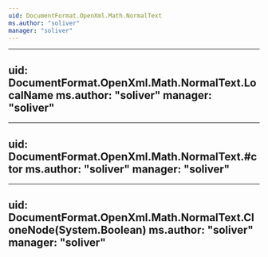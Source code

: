 ```yaml
---
uid: DocumentFormat.OpenXml.Math.NormalText
ms.author: "soliver"
manager: "soliver"
---
```


---
uid: DocumentFormat.OpenXml.Math.NormalText.LocalName
ms.author: "soliver"
manager: "soliver"
---

---
uid: DocumentFormat.OpenXml.Math.NormalText.#ctor
ms.author: "soliver"
manager: "soliver"
---

---
uid: DocumentFormat.OpenXml.Math.NormalText.CloneNode(System.Boolean)
ms.author: "soliver"
manager: "soliver"
---
